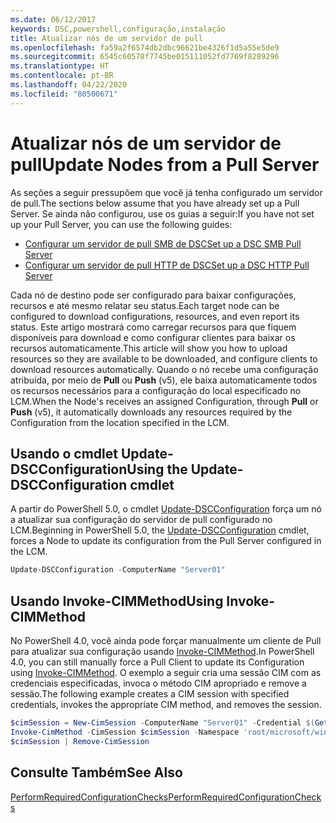 ```yaml
---
ms.date: 06/12/2017
keywords: DSC,powershell,configuração,instalação
title: Atualizar nós de um servidor de pull
ms.openlocfilehash: fa59a2f6574db2dbc96621be4326f1d5a55e5de9
ms.sourcegitcommit: 6545c60578f7745be015111052fd7769f8289296
ms.translationtype: HT
ms.contentlocale: pt-BR
ms.lasthandoff: 04/22/2020
ms.locfileid: "80500671"
---
```

# <a name="update-nodes-from-a-pull-server"></a><span data-ttu-id="14e75-103">Atualizar nós de um servidor de pull</span><span class="sxs-lookup"><span data-stu-id="14e75-103">Update Nodes from a Pull Server</span></span>

<span data-ttu-id="14e75-104">As seções a seguir pressupõem que você já tenha configurado um servidor de pull.</span><span class="sxs-lookup"><span data-stu-id="14e75-104">The sections below assume that you have already set up a Pull Server.</span></span> <span data-ttu-id="14e75-105">Se ainda não configurou, use os guias a seguir:</span><span class="sxs-lookup"><span data-stu-id="14e75-105">If you have not set up your Pull Server, you can use the following guides:</span></span>

- [<span data-ttu-id="14e75-106">Configurar um servidor de pull SMB de DSC</span><span class="sxs-lookup"><span data-stu-id="14e75-106">Set up a DSC SMB Pull Server</span></span>](pullServerSmb.md)
- [<span data-ttu-id="14e75-107">Configurar um servidor de pull HTTP de DSC</span><span class="sxs-lookup"><span data-stu-id="14e75-107">Set up a DSC HTTP Pull Server</span></span>](pullServer.md)

<span data-ttu-id="14e75-108">Cada nó de destino pode ser configurado para baixar configurações, recursos e até mesmo relatar seu status.</span><span class="sxs-lookup"><span data-stu-id="14e75-108">Each target node can be configured to download configurations, resources, and even report its status.</span></span> <span data-ttu-id="14e75-109">Este artigo mostrará como carregar recursos para que fiquem disponíveis para download e como configurar clientes para baixar os recursos automaticamente.</span><span class="sxs-lookup"><span data-stu-id="14e75-109">This article will show you how to upload resources so they are available to be downloaded, and configure clients to download resources automatically.</span></span> <span data-ttu-id="14e75-110">Quando o nó recebe uma configuração atribuída, por meio de **Pull** ou **Push** (v5), ele baixa automaticamente todos os recursos necessários para a configuração do local especificado no LCM.</span><span class="sxs-lookup"><span data-stu-id="14e75-110">When the Node's receives an assigned Configuration, through **Pull** or **Push** (v5), it automatically downloads any resources required by the Configuration from the location specified in the LCM.</span></span>

## <a name="using-the-update-dscconfiguration-cmdlet"></a><span data-ttu-id="14e75-111">Usando o cmdlet Update-DSCConfiguration</span><span class="sxs-lookup"><span data-stu-id="14e75-111">Using the Update-DSCConfiguration cmdlet</span></span>

<span data-ttu-id="14e75-112">A partir do PowerShell 5.0, o cmdlet [Update-DSCConfiguration](/powershell/module/psdesiredstateconfiguration/update-dscconfiguration) força um nó a atualizar sua configuração do servidor de pull configurado no LCM.</span><span class="sxs-lookup"><span data-stu-id="14e75-112">Beginning in PowerShell 5.0, the [Update-DSCConfiguration](/powershell/module/psdesiredstateconfiguration/update-dscconfiguration) cmdlet, forces a Node to update its configuration from the Pull Server configured in the LCM.</span></span>

```powershell
Update-DSCConfiguration -ComputerName "Server01"
```

## <a name="using-invoke-cimmethod"></a><span data-ttu-id="14e75-113">Usando Invoke-CIMMethod</span><span class="sxs-lookup"><span data-stu-id="14e75-113">Using Invoke-CIMMethod</span></span>

<span data-ttu-id="14e75-114">No PowerShell 4.0, você ainda pode forçar manualmente um cliente de Pull para atualizar sua configuração usando [Invoke-CIMMethod](/powershell/module/cimcmdlets/invoke-cimmethod).</span><span class="sxs-lookup"><span data-stu-id="14e75-114">In PowerShell 4.0, you can still manually force a Pull Client to update its Configuration using [Invoke-CIMMethod](/powershell/module/cimcmdlets/invoke-cimmethod).</span></span> <span data-ttu-id="14e75-115">O exemplo a seguir cria uma sessão CIM com as credenciais especificadas, invoca o método CIM apropriado e remove a sessão.</span><span class="sxs-lookup"><span data-stu-id="14e75-115">The following example creates a CIM session with specified credentials, invokes the appropriate CIM method, and removes the session.</span></span>

```powershell
$cimSession = New-CimSession -ComputerName "Server01" -Credential $(Get-Credential)
Invoke-CimMethod -CimSession $cimSession -Namespace 'root/microsoft/windows/desiredstateconfiguration' -Class 'MSFT_DscLocalConfigurationManager' -MethodName 'PerformRequiredConfigurationChecks' -Arguments @{ 'Flags' = [uint32]1 } -Verbose
$cimSession | Remove-CimSession
```

## <a name="see-also"></a><span data-ttu-id="14e75-116">Consulte Também</span><span class="sxs-lookup"><span data-stu-id="14e75-116">See Also</span></span>

[<span data-ttu-id="14e75-117">PerformRequiredConfigurationChecks</span><span class="sxs-lookup"><span data-stu-id="14e75-117">PerformRequiredConfigurationChecks</span></span>](../reference/mof-classes/msft-dsclocalconfigurationmanager-performrequiredconfigurationchecks.md)
